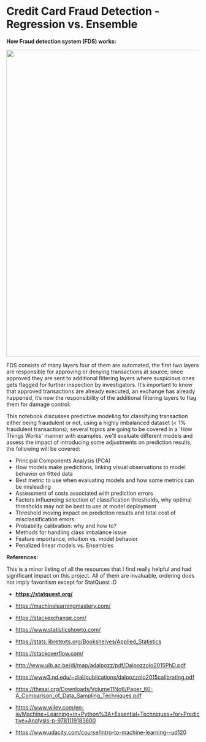 # Credit Card Fraud Detection - Regression vs. Ensemble

**How Fraud detection system (FDS) works:**

<img src="https://drive.google.com/uc?id=1vm0zz1duQvQXA7VI6VARjNNkKWSu-WOT" width="800">


FDS consists of many layers four of them are automated, the first two layers are responsible for approving or denying transactions at source; once approved they are sent to additional filtering layers where suspicious ones gets flagged for further inspection by investigators. It’s important to know that approved transactions are already executed, an exchange has already happened, it’s now the responsibility of the additional filtering layers to flag them for damage control.

This notebook discusses predictive modeling for classifying transaction either being fraudulent or not, using a highly imbalanced dataset (< 1% fraudulent transactions); several topics are going to be covered in a 'How Things Works' manner with examples. we'll evaluate different models and assess the impact of introducing some adjustments on prediction results, the following will be covered:

- Principal Components Analysis (PCA)
- How models make predictions, linking visual observations to model behavior on fitted data
- Best metric to use when evaluating models and how some metrics can be misleading
- Assessment of costs associated with prediction errors
- Factors influencing selection of classification thresholds, why optimal thresholds may not be best to use at model deployment
- Threshold moving impact on prediction results and total cost of misclassification errors
- Probability calibration: why and how to?
- Methods for handling class imbalance issue
- Feature importance, intuition vs. model behavior
- Penalized linear models vs. Ensembles

**References:**

This is a minor listing of all the resources that I find really helpful and had significant impact on this project. All of them are invaluable, ordering does not imply favoritism except for StatQuest :D

- **https://statquest.org/**

- https://machinelearningmastery.com/

- https://stackexchange.com/

- https://www.statisticshowto.com/

- https://stats.libretexts.org/Bookshelves/Applied_Statistics

- https://stackoverflow.com/

- http://www.ulb.ac.be/di/map/adalpozz/pdf/Dalpozzolo2015PhD.pdf

- https://www3.nd.edu/~dial/publications/dalpozzolo2015calibrating.pdf

- https://thesai.org/Downloads/Volume11No6/Paper_60-A_Comparison_of_Data_Sampling_Techniques.pdf

- https://www.wiley.com/en-ie/Machine+Learning+in+Python%3A+Essential+Techniques+for+Predictive+Analysis-p-9781119183600

- https://www.udacity.com/course/intro-to-machine-learning--ud120
